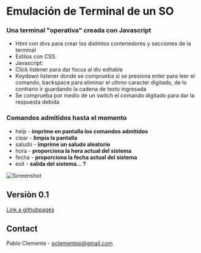 # Emulación de Terminal de un SO
### Una terminal "operativa" creada con Javascript

- Html con divs para crear los distintos contenedores y secciones de la terminal
- Estilos con CSS.
- Javascript:
- Click listener para dar focus al div editable
- Keydown listener donde se comprueba si se presiona enter para leer el comando, backspace para eliminar el ultimo caracter digitado, 
de lo contrario ir guardando la cadena de texto ingresada
- Se comprueba por medio de un switch el comando digitado para dar la respuesta debida


### Comandos admitidos hasta el momento
- help    - **imprime en pantalla los comandos admitidos**
- clear   - **limpia la pantalla**
- saludo  - **imprime un saludo aleatorio**
- hora    - **proporciona la hora actual del sistema**
- fecha   - **proporciona la fecha actual del sistema**
- exit    - **salida del sistema... ?**

![Screenshot](https://user-images.githubusercontent.com/52505789/150256043-d6edcf04-ffe5-445f-85e4-6e18a7daa977.png)

## Versiòn 0.1
[Link a githubpages](https://pablomclementep.github.io/terminal-Javascript/)

## Contact
Pablo Clemente - pclementep@gmail.com

